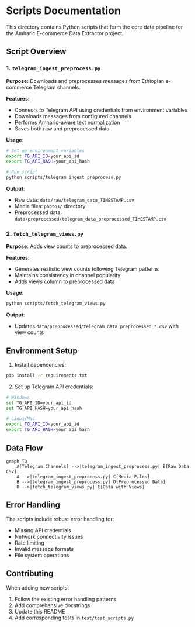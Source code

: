 # Scripts Documentation

This directory contains Python scripts that form the core data pipeline for the Amharic E-commerce Data Extractor project.

## Script Overview

### 1. `telegram_ingest_preprocess.py`

**Purpose**: Downloads and preprocesses messages from Ethiopian e-commerce Telegram channels.

**Features**:
- Connects to Telegram API using credentials from environment variables
- Downloads messages from configured channels
- Performs Amharic-aware text normalization
- Saves both raw and preprocessed data

**Usage**:
```bash
# Set up environment variables
export TG_API_ID=your_api_id
export TG_API_HASH=your_api_hash

# Run script
python scripts/telegram_ingest_preprocess.py
```

**Output**:
- Raw data: `data/raw/telegram_data_TIMESTAMP.csv`
- Media files: `photos/` directory
- Preprocessed data: `data/preprocessed/telegram_data_preprocessed_TIMESTAMP.csv`

### 2. `fetch_telegram_views.py`

**Purpose**: Adds view counts to preprocessed data.

**Features**:
- Generates realistic view counts following Telegram patterns
- Maintains consistency in channel popularity
- Adds views column to preprocessed data

**Usage**:
```bash
python scripts/fetch_telegram_views.py
```

**Output**:
- Updates `data/preprocessed/telegram_data_preprocessed_*.csv` with view counts

## Environment Setup

1. Install dependencies:
```bash
pip install -r requirements.txt
```

2. Set up Telegram API credentials:
```bash
# Windows
set TG_API_ID=your_api_id
set TG_API_HASH=your_api_hash

# Linux/Mac
export TG_API_ID=your_api_id
export TG_API_HASH=your_api_hash
```

## Data Flow

```mermaid
graph TD
    A[Telegram Channels] -->|telegram_ingest_preprocess.py| B[Raw Data CSV]
    A -->|telegram_ingest_preprocess.py| C[Media Files]
    B -->|telegram_ingest_preprocess.py| D[Preprocessed Data]
    D -->|fetch_telegram_views.py| E[Data with Views]
```

## Error Handling

The scripts include robust error handling for:
- Missing API credentials
- Network connectivity issues
- Rate limiting
- Invalid message formats
- File system operations

## Contributing

When adding new scripts:
1. Follow the existing error handling patterns
2. Add comprehensive docstrings
3. Update this README
4. Add corresponding tests in `test/test_scripts.py`
